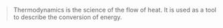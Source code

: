 >Thermodynamics is the science of the flow of heat. It is used as a tool to describe the conversion of energy.

